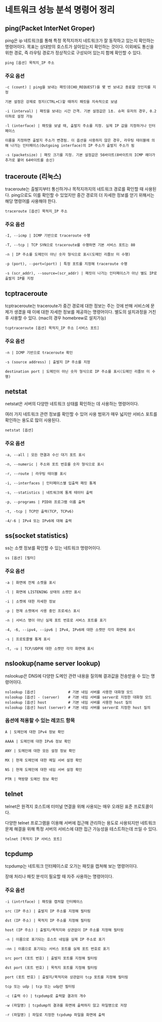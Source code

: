 # 네트워크 성능 분석 명령어 정리
## ping(Packet InterNet Groper)

ping은 ip 네트워크를 통해 특정 목적지까지 네트워크가 잘 동작하고 있는지 확인하는 명령어이다. 목표는 상대방의 호스트가 살아있는지 확인하는 것이다. 이외에도 통신을 위한 경로, 즉 라우팅 경로가 정상적으로 구성되어 있는지 함께 확인할 수 있다.

`ping [옵션] 목적지_IP 주소`

### 주요 옵션
```
-c (count) | ping을 보내는 패킷(ECHO_REQUEST)을 몇 번 보내고 종료할 것인지를 지정

기본 설정은 강제로 정지(CTRL+C)할 때까지 패킷을 지속적으로 보냄

-i (interval) | 패킷을 보내는 시간 간격. 기본 설정값은 1초. 슈퍼 유저의 경우, 0.2 이하로 설정 가능

-l (interface) | 패킷을 보낼 때, 출발지 주소를 지정. 실제 IP 값을 지정하거나 인터페이스 

이름을 지정하면 출발지 주소가 변경됨. 이 옵션을 사용하지 않은 경우, 라우팅 테이블에 의해 나가는 인터페이스(Outgoing interface)의 IP 주소가 출발지 주소가 됨

-s (packetsize) | 패킷 크기를 지정. 기본 설정값은 56바이트(8바이트의 ICMP 헤더가 추가로 붙어 64바이트를 송신)
```
## traceroute (리눅스)

traceroute는 출발지부터 통신하거나 목적지까지의 네트워크 경로를 확인할 때 사용된다. ping으로도 이를 확인할 수 있었지만 중간 경로의 더 자세한 정보를 얻기 위해서는 해당 명령어를 사용해야 한다.

`traceroute [옵션] 목적지_IP 주소`

### 주요 옵션
```
-I, --icmp | ICMP 기반으로 traceroute 수행

-T, --tcp | TCP SYN으로 traceroute를 수행하면 기본 서비스 포트는 80

-n | IP 주소를 도메인이 아닌 숫자 형식으로 표시(도메인 리졸브 미 수행)

-p (port), --port=(port) | 특정 포트를 지정해 traceroute 수행

-s (scr_addr), --source=(scr_addr) | 패킷이 나가는 인터페이스가 아닌 별도 IP로 출발지 IP를 지정
```
## tcptraceroute

tcptraceroute는 traceroute가 중간 경로에 대한 정보는 주는 것에 반해 서비스에 문제가 생겼을 때 이에 대한 자세한 정보를 제공하는 명령어이다. 별도의 설치과정을 거친 후 사용할 수 있다. (mac의 경우 homebrew로 설치가능)

`tcptraceroute [옵션] 목적지_IP 주소 [서비스 포트]`

### 주요 옵션
```
-n | ICMP 기반으로 traceroute 확인

-s (source address) | 출발지 IP 주소를 지정

destination port | 도메인이 아닌 숫자 형식으로 IP 주소를 표시(도메인 리졸브 미 수행)
```
## netstat

netstat은 서버의 다양한 네트워크 상태를 확인하는 데 사용하는 명령어이다.

여러 가지 네트워크 관련 정보를 확인할 수 있어 사용 범위가 매우 넓지만 서비스 포트를 확인하는 용도로 많이 사용된다.

`netstat [옵션]`

### 주요 옵션
```
-a, --all | 모든 연결과 수신 대기 포트 표시

-n, --numeric | 주소와 포트 번호를 숫자 형식으로 표시

-r, --route | 라우팅 테이블 표시

-i, --interfaces | 인터페이스별 입출력 패킷 통계

-s, --statistics | 네트워크에 통계 테이터 출력

-p, --programs | PID와 프로그램 이름 출력

-t, -tcp | TCP만 출력(TCP, TCPv6)

-4/-6 | IPv4 또는 IPv6에 대해 출력
```

## ss(socket statistics)

ss는 소켓 정보를 확인할 수 있는 네트워크 명령어이다.

`ss [옵션] [필터]`

### 주요 옵션
```
-a | 화면에 전체 소켓을 표시

-l | 화면에 LISTENING 상태의 소켓만 표시

-i | 소켓에 대한 자세한 정보

-p | 현재 소켓에서 사용 중인 프로세스 표시

-n | 서비스 명이 아닌 실제 포트 번호로 서비스 포트를 표기

-4, -6, --ipv4, --ipv6 | IPv4, IPv6에 대한 소켓만 각각 화면에 표시

-s | 프로토콜별 통계 표시

-t, -u | TCP/UDP에 대한 소켓만 각각 화면에 표시
```

## nslookup(name server lookup)

nslookup은 DNS에 다양한 도메인 관련 내용을 질의해 결과값을 전송받을 수 있는 명령어이다.

```
nslookup [옵션]               # 기본 네임 서버를 사용한 대화형 모드
nslookup [옵션] - (server)    # 기본 네임 서버를 server로 지정한 대화형 모드
nslookup [옵션] host          # 기본 네임 서버를 사용한 host 질의
nslookup [옵션] host (server) # 기본 네임 서버를 server로 지정한 host 질의
```

### 옵션에 적용할 수 있는 레코드 항목
```
A | 도메인에 대한 IPv4 정보 확인

AAAA | 도메인에 대한 IPv6 정보 확인

ANY | 도메인에 대한 모든 설정 정보 확인

MX | 현재 도메인에 대한 메일 서버 설정 확인

NS | 현재 도메인에 대한 네임 서버 설정 확인

PTR | 역방향 도메인 정보 확인
```

## telnet

telnet은 원격지 호스트에 터미널 연결을 위해 사용되는 매우 오래된 표준 프로토콜이다.

다양한 telnet 프로그램을 이용해 서버에 접근해 관리하는 용도로 사용되지만 네트워크 문제 해결을 위해 특정 서버의 서비스에 대한 접근 가능성을 테스트하는데 쓰일 수 있다.

`telnet [목적지 IP 서비스 포트]`

## tcpdump

tcpdump는 네트워크 인터페이스로 오가는 패킷을 캡쳐해 보는 명령어이다.

장애 처리나 패킷 분석이 필요할 때 자주 사용하는 명령어이다.

### 주요 옵션

```
-i (intrtface) | 패킷을 캡처할 인터페이스

src (IP 주소) | 출발지 IP 주소를 지정해 필터링

dst (IP 주소) | 목적지 IP 주소를 지정해 필터링

host (IP 주소) | 출발지/목적지와 상관없이 IP 주소를 지정해 필터링

-n | 이름으로 표기되는 호스트 네임을 실제 IP 주소로 표기

-nn | 이름으로 표기되는 서비스 포트를 실제 포트 번호로 표기

src port (포트 번호) | 출발지 포트를 지정해 필터링

dst port (포트 번호) | 목적지 포트를 지정해 필터링

port (포트 번호) | 출발지/목적지와 상관없이 tcp 포트를 지정해 필터링

tcp 또는 udp | tcp 또는 udp만 필터링

-c (출력 수) | tcpdump로 출력할 결과의 개수

-w (파일명) | tcpdump의 결과를 화면에 출력하지 않고 파일명으로 저장

-r (파일명) | 파일로 지정한 tcpdump 파일을 화면에 출력
```
